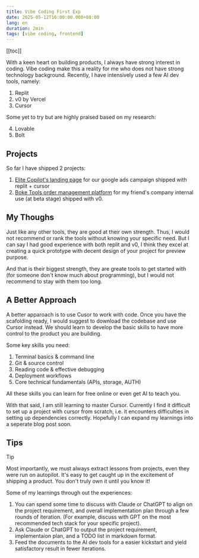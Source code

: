 ```yaml
---
title: Vibe Coding First Exp
date: 2025-05-12T16:00:00.000+08:00
lang: en
duration: 2min
tags: [vibe coding, frontend]
---
```


[[toc]]

With a keen heart on building products, I always have strong interest in coding. Vibe coding make this a reality for me who does not have strong technology background. Recently, I have intensively used a few AI dev tools, namely:

1. Replit
2. v0 by Vercel
3. Cursor

Some yet to try but are highly praised based on my research:

4. Lovable
5. Bolt

## Projects

So far I have shipped 2 projects:

1. [Elite Copilot's landing page](https://copilot.elitetaxsystems.com/) for our google ads campaign shipped with replit + cursor
2. [Boke Tools order management platform](https://v0-boke-repair-dep.vercel.app/) for my friend's company internal use (at beta stage) shipped with v0.

## My Thoughs

Just like any other tools, they are good at their own strength. Thus, I would not recommend or rank the tools without knowing your specific need. But I can say I had good experience with both replit and v0, I think they excel at creating a quick prototype with decent design of your project for preview purpose.

And that is their biggest strength, they are greate tools to get started with (for someone don't know much about programming), but I would not recommend to stay with them too long.

## A Better Approach

A better apparoach is to use Cusor to work with code. Once you have the scafolding ready, I would suggest to download the codebase and use Cursor instead. We should learn to develop the basic skills to have more control to the product you are building.

Some key skills you need:

1. Terminal basics & command line
2. Git & source control
3. Reading code & effective debugging
4. Deployment workflows
5. Core technical fundamentals (APIs, storage, AUTH)

All these skills you can learn for free online or even get AI to teach you.

With that said, I am still learning to master Cursor. Currently I find it difficult to set up a project with cursor from scratch, i.e. it encounters difficulties in setting up dependencies correctly. Hopefully I can expand my learnings into a seperate blog post soon.

## Tips

> [!TIP]
> Most importantly, we must always extract lessons from projects, even they were run on autopilot. It's easy to get caught up in the excitement of shipping a product. You don't truly own it until you know it!

Some of my learnings through out the experiences:

1. You can spend some time to discuss with Claude or ChatGPT to align on the project requirement, and overall implementation plan through a few rounds of iteration. (For example, discuss with GPT on the most recommended tech stack for your specific project).
2. Ask Claude or ChatGPT to output the project requirement, implementaion plan, and a TODO list in markdown format.
3. Feed the documents to the AI dev tools for a easier kickstart and yield satisfactory result in fewer iterations.
